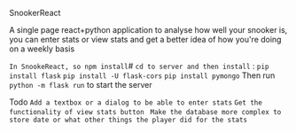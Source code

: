 SnookerReact

A single page react+python application to analyse how well your snooker is, you can enter stats or view stats and get a better idea of how you're doing on a weekly basis

`In SnookeReact, so npm install`#
`cd to server and then install` :
      `pip install flask`
      `pip install -U flask-cors`
      `pip install pymongo`
 Then run `python -m flask run` to start the server
 
 Todo
 `Add a textbox or a dialog to be able to enter stats`
 `Get the functionality of view stats button `
 `Make the database more complex to store date or what other things the player did for the stats`
      
